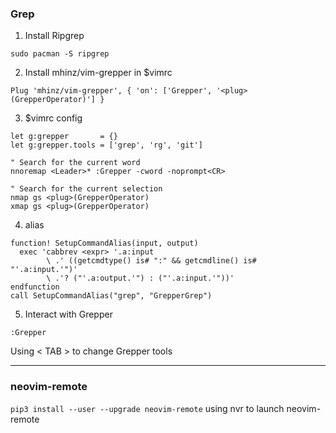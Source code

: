 ### Grep
1. Install Ripgrep

`sudo pacman -S ripgrep`

2. Install mhinz/vim-grepper in $vimrc

`Plug 'mhinz/vim-grepper', { 'on': ['Grepper', '<plug>(GrepperOperator)'] }`

3. $vimrc config

```vim
let g:grepper       = {}
let g:grepper.tools = ['grep', 'rg', 'git']

" Search for the current word
nnoremap <Leader>* :Grepper -cword -noprompt<CR>

" Search for the current selection
nmap gs <plug>(GrepperOperator)
xmap gs <plug>(GrepperOperator)
```

4. alias

```vim
function! SetupCommandAlias(input, output)
  exec 'cabbrev <expr> '.a:input
        \ .' ((getcmdtype() is# ":" && getcmdline() is# "'.a:input.'")'
        \ .'? ("'.a:output.'") : ("'.a:input.'"))'
endfunction
call SetupCommandAlias("grep", "GrepperGrep")
```

5. Interact with Grepper

`:Grepper`

Using < TAB > to change Grepper tools


---

### neovim-remote
`pip3 install --user --upgrade neovim-remote`
using nvr to launch neovim-remote
